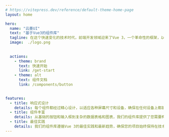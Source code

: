 ```yaml
---
# https://vitepress.dev/reference/default-theme-home-page
layout: home

hero:
  name: "云墨UI"
  text: "基于Vue3的组件库"
  tagline: 在这个快速变化的技术时代，前端开发领域迎来了Vue 3，一个革命性的框架，以其卓越的性能和易用性重新定义了现代Web开发。我们自豪地介绍我们的Vue 3组件库——一个专为开发者设计的、功能全面且高度可定制的工具集，旨在帮助您以前所未有的速度和效率构建下一代Web应用。
  image:  ./logo.png
  
  
  actions:
    - theme: brand
      text: 快速开始
      link: /get-start
    - theme: alt
      text: 组件文档
      link: /components/button
    

features:
  - title: 响应式设计
    details: 每个组件都经过精心设计，以适应各种屏幕尺寸和设备，确保在任何设备上都能提供一致的用户体验。
  - title: 组件丰富
    details: 从基础的按钮和输入框到复杂的数据表格和图表，我们的组件库提供了您需要构建任何类型Web应用的所有组件。
  - title: 最佳实践
    details: 我们的组件库遵循Vue 3的最佳实践和最新趋势，确保您的项目始终保持在技术前沿。
---
```


